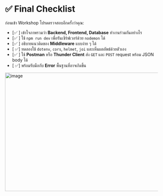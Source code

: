 # ✅ Final Checklist

ก่อนเข้า Workshop โปรดตรวจสอบอีกครั้งว่าคุณ:

- [✅ ] เข้าใจภาพรวมว่า **Backend, Frontend, Database** ทำงานร่วมกันอย่างไร
- [✅ ] ใช้ `npm run dev` เพื่อรันเซิร์ฟเวอร์ด้วย `nodemon` ได้
- [✅ ] อธิบายแนวคิดของ **Middleware** แบบง่าย ๆ ได้
- [ ✅] ทดลองใช้ `dotenv`, `cors`, `helmet`, `joi` และเห็นผลลัพธ์ด้วยตัวเอง
- [✅ ] ใช้ **Postman** หรือ **Thunder Client** ส่ง `GET` และ `POST` request พร้อม JSON body ได้
- [ ✅] พร้อมรับมือกับ **Error** พื้นฐานที่อาจเกิดขึ้น
<img width="894" height="389" alt="image" src="https://github.com/user-attachments/assets/4001a511-033a-4671-98c8-321c89b89550" />

